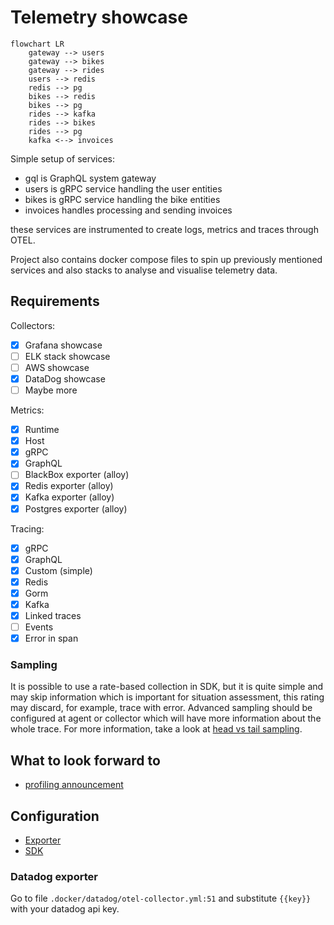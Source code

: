 # Telemetry showcase

```mermaid
flowchart LR
    gateway --> users
    gateway --> bikes
    gateway --> rides
    users --> redis
    redis --> pg
    bikes --> redis
    bikes --> pg
    rides --> kafka
    rides --> bikes
    rides --> pg
    kafka <--> invoices
```

Simple setup of services:
- gql is GraphQL system gateway
- users is gRPC service handling the user entities
- bikes is gRPC service handling the bike entities
- invoices handles processing and sending invoices

these services are instrumented to create logs, metrics and traces through OTEL.

Project also contains docker compose files to spin up previously mentioned services and also stacks to
analyse and visualise telemetry data.

## Requirements

Collectors:
- [x] Grafana showcase
- [ ] ELK stack showcase
- [ ] AWS showcase
- [x] DataDog showcase
- [ ] Maybe more

Metrics:
- [x] Runtime
- [x] Host
- [x] gRPC
- [x] GraphQL
- [ ] BlackBox exporter (alloy)
- [x] Redis exporter (alloy)
- [x] Kafka exporter (alloy)
- [x] Postgres exporter (alloy)

Tracing:
- [x] gRPC
- [x] GraphQL
- [x] Custom (simple)
- [x] Redis
- [x] Gorm
- [x] Kafka
- [x] Linked traces
- [ ] Events
- [x] Error in span

### Sampling

It is possible to use a rate-based collection in SDK, but it is quite simple
and may skip information which is important for situation assessment, this rating may discard, for example,
trace with error.
Advanced sampling should be configured at agent or collector which will have more information
about the whole trace.
For more information, take a look at [head vs tail sampling](https://opentelemetry.io/docs/concepts/sampling/#head-sampling).

## What to look forward to

- [profiling announcement](https://opentelemetry.io/blog/2024/profiling/)

## Configuration

- [Exporter](https://opentelemetry.io/docs/specs/otel/protocol/exporter/)
- [SDK](https://opentelemetry.io/docs/specs/otel/configuration/sdk-environment-variables/#general-sdk-configuration)

### Datadog exporter

Go to file `.docker/datadog/otel-collector.yml:51` and substitute `{{key}}` with your datadog api key.

